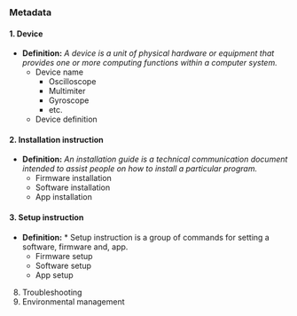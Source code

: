 ### Metadata

#### 1. Device 
- **Definition:** *A device is a unit of physical hardware or equipment that provides one or more computing functions within a computer system.*
   - Device name
      - Oscilloscope
      - Multimiter
      - Gyroscope
      - etc.
   - Device definition
   
#### 2. Installation instruction
 - **Definition:** *An installation guide is a technical communication document intended to assist people on how to install a particular program.*
   - Firmware installation 
   - Software installation
   - App installation
   
#### 3. Setup instruction
 - **Definition:** * Setup instruction is a group of commands for setting a software, firmware and, app.
   - Firmware setup 
   - Software setup 
   - App setup 


8. Troubleshooting
9. Environmental management 
